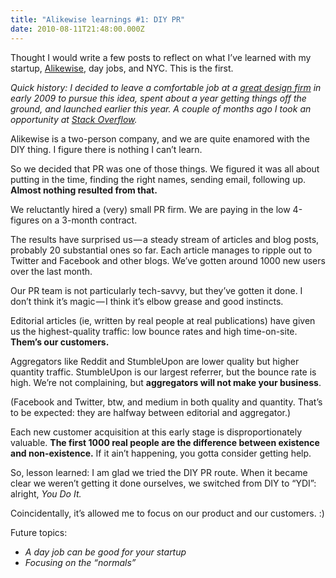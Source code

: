 ```yaml
---
title: "Alikewise learnings #1: DIY PR"
date: 2010-08-11T21:48:00.000Z
---
```


Thought I would write a few posts to reflect on what I’ve learned with my startup, [Alikewise](http://alikewise.com), day jobs, and NYC. This is the first.

_Quick history: I decided to leave a comfortable job at a_ [_great design firm_](http://landor.com) _in early 2009 to pursue this idea, spent about a year getting things off the ground, and launched earlier this year. A couple of months ago I took an opportunity at_ [_Stack Overflow_](http://blog.stackoverflow.com/2010/06/new-hires-in-new-york/)_._

Alikewise is a two-person company, and we are quite enamored with the DIY thing. I figure there is nothing I can’t learn.

So we decided that PR was one of those things. We figured it was all about putting in the time, finding the right names, sending email, following up. **Almost nothing resulted from that.**

We reluctantly hired a (very) small PR firm. We are paying in the low 4-figures on a 3-month contract.

The results have surprised us — a steady stream of articles and blog posts, probably 20 substantial ones so far. Each article manages to ripple out to Twitter and Facebook and other blogs. We’ve gotten around 1000 new users over the last month.

Our PR team is not particularly tech-savvy, but they’ve gotten it done. I don’t think it’s magic — I think it’s elbow grease and good instincts.

Editorial articles (ie, written by real people at real publications) have given us the highest-quality traffic: low bounce rates and high time-on-site. **Them’s our customers.**

Aggregators like Reddit and StumbleUpon are lower quality but higher quantity traffic. StumbleUpon is our largest referrer, but the bounce rate is high. We’re not complaining, but **aggregators will not make your business**.

(Facebook and Twitter, btw, and medium in both quality and quantity. That’s to be expected: they are halfway between editorial and aggregator.)

Each new customer acquisition at this early stage is disproportionately valuable. **The first 1000 real people are the difference between existence and non-existence.** If it ain’t happening, you gotta consider getting help.

So, lesson learned: I am glad we tried the DIY PR route. When it became clear we weren’t getting it done ourselves, we switched from DIY to “YDI”: alright, _You Do It._

Coincidentally, it’s allowed me to focus on our product and our customers. :)

Future topics:

*   _A day job can be good for your startup_
*   _Focusing on the “normals”_
